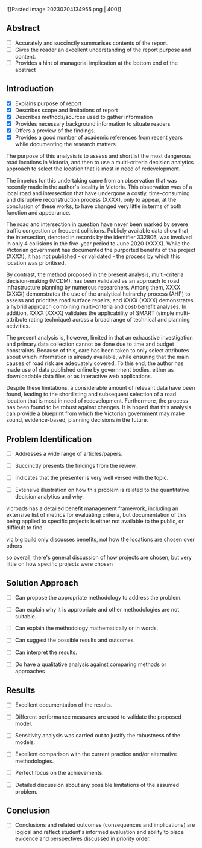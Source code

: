 ![[Pasted image 20230204134955.png | 400]]

## Abstract

- [ ] Accurately and succinctly summarises contents of the report.
- [ ] Gives the reader an excellent understanding of the report purpose and content.
- [ ] Provides a hint of managerial implication at the bottom end of the abstract

## Introduction

- [x] Explains purpose of report
- [x] Describes scope and limitations of report
- [x] Describes methods/sources used to gather information
- [x] Provides necessary background information to situate readers
- [x] Offers a preview of the findings.
- [x] Provides a good number of academic references from recent years while documenting the research matters.

The purpose of this analysis is to assess and shortlist the most dangerous road locations in Victoria, and then to use a multi-criteria decision analytics approach to select the location that is most in need of redevelopment.

The impetus for this undertaking came from an observation that was recently made in the author's locality in Victoria. This observation was of a local road and intersection that have undergone a costly, time-consuming and disruptive reconstruction process (XXXX), only to appear, at the conclusion of these works, to have changed very little in terms of both function and appearance.

The road and intersection in question have never been marked by severe traffic congestion or frequent collisions. Publicly available data show that the intersection, denoted in records by the identifier 332806, was involved in only 4 collisions in the five-year period to June 2020 (XXXX). While the Victorian government has documented the purported benefits of the project (XXXX), it has not published - or validated - the process by which this location was prioritised.

By contrast, the method proposed in the present analysis, multi-criteria decision-making (MCDM), has been validated as an approach to road infrastructure planning by numerous researchers. Among them, XXXX (XXXX) demonstrates the use of the analytical heirarchy process (AHP) to assess and prioritise road surface repairs, and XXXX (XXXX) demonstrates a hybrid approach combining multi-criteria and cost-benefit analyses. In addition, XXXX (XXXX) validates the applicability of SMART (simple multi-attribute rating technique) across a broad range of technical and planning activities.

The present analysis is, however, limited in that an exhaustive investigation and primary data collection cannot be done due to time and budget constraints. Because of this, care has been taken to only select attributes about which information is already available, while ensuring that the main causes of road risk are adequately covered. To this end, the author has made use of data published online by government bodies, either as downloadable data files or as interactive web applications.

Despite these limitations, a considerable amount of relevant data have been found, leading to the shortlisting and subsequent selection of a road location that is most in need of redevelopment. Furthermore, the process has been found to be robust against changes. It is hoped that this analysis can provide a blueprint from which the Victorian government may make sound, evidence-based, planning decisions in the future.












## Problem Identification

- [ ] Addresses a wide range of articles/papers.
- [ ] Succinctly presents the findings from the review.
- [ ] Indicates that the presenter is very well versed with the topic. 
- [ ] Extensive illustration on how this problem is related to the quantitative decision analytics and why.



vicroads has a detailed benefit management framework, including an extensive list of metrics for evaluating criteria, but documentation of this being applied to specific projects is either not available to the public, or difficult to find

vic big build only discusses benefits, not how the locations are chosen over others

so overall, there's general discussion of how projects are chosen, but very little on how specific projects were chosen



## Solution Approach

- [ ] Can propose the appropriate methodology to address the problem.
- [ ] Can explain why it is appropriate and other methodologies are not suitable.
- [ ] Can explain the methodology mathematically or in words.

- [ ] Can suggest the possible results and outcomes.
- [ ] Can interpret the results.
- [ ] Do have a qualitative analysis against comparing methods or approaches




## Results

- [ ] Excellent documentation of the results.

- [ ] Different performance measures are used to validate the proposed model.

- [ ] Sensitivity analysis was carried out to justify the robustness of the models.

- [ ] Excellent comparison with the current practice and/or alternative methodologies.

- [ ] Perfect focus on the achievements.

- [ ] Detailed discussion about any possible limitations of the assumed problem.



## Conclusion

- [ ] Conclusions and related outcomes (consequences and implications) are logical and reflect student's informed evaluation and ability to place evidence and perspectives discussed in priority order.
